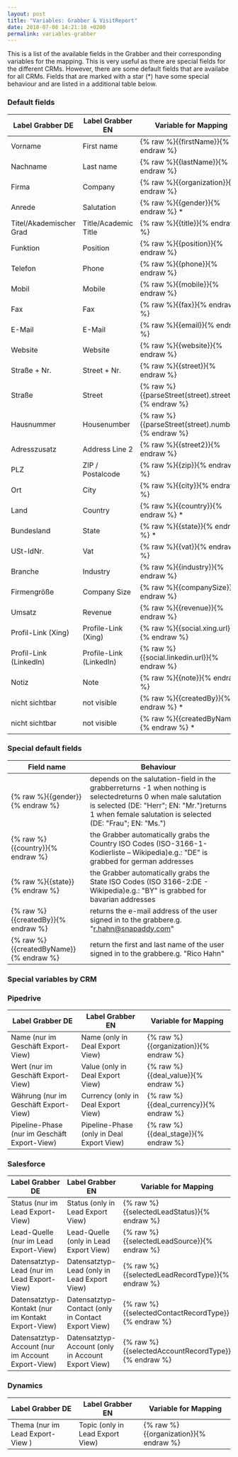 ```yaml
---
layout: post
title: "Variables: Grabber & VisitReport"
date: 2018-07-08 14:21:18 +0200
permalink: variables-grabber
---
```

This is a list of the available fields in the Grabber and their corresponding variables for the mapping. This is very useful as there are special fields for the different CRMs. However, there are some default fields that are availabe for all CRMs. Fields that are marked with a star (*) have some special behaviour and are listed in a additional table below.

### Default fields


| Label Grabber DE       	| Label Grabber EN        	| Variable for Mapping    	|
|------------------------	|-------------------------	|-------------------------	|
| Vorname                	| First name              	| {% raw %}{{firstName}}{% endraw %}         	  |
| Nachname               	| Last name               	| {% raw %}{{lastName}}{% endraw %}            	|
| Firma               	  | Company             	    | {% raw %}{{organization}}{% endraw %}         |
| Anrede                 	| Salutation              	| {% raw %}{{gender}}{% endraw %} *            	|
| Titel/Akademischer Grad	| Title/Academic Title     	| {% raw %}{{title}}{% endraw %}               	|
| Funktion               	| Position                	| {% raw %}{{position}}{% endraw %}            	|
| Telefon                	| Phone                   	| {% raw %}{{phone}}{% endraw %}               	|
| Mobil                  	| Mobile                  	| {% raw %}{{mobile}}{% endraw %}              	|
| Fax                    	| Fax                     	| {% raw %}{{fax}}{% endraw %}                 	|
| E-Mail                 	| E-Mail                  	| {% raw %}{{email}}{% endraw %}               	|
| Website                	| Website                 	| {% raw %}{{website}}{% endraw %}             	|
| Straße + Nr.           	| Street + Nr.             	| {% raw %}{{street}}{% endraw %}              	|
| Straße                 	| Street                  	| {% raw %}{{parseStreet(street).street}}{% endraw %}              	|
| Hausnummer             	| Housenumber               | {% raw %}{{parseStreet(street).number}}{% endraw %}              	|
| Adresszusatz           	| Address Line 2          	| {% raw %}{{street2}}{% endraw %}             	|
| PLZ                    	| ZIP / Postalcode        	| {% raw %}{{zip}}{% endraw %}                 	|
| Ort                    	| City                    	| {% raw %}{{city}}{% endraw %}                	|
| Land                   	| Country                 	| {% raw %}{{country}}{% endraw %} *           	|
| Bundesland             	| State                   	| {% raw %}{{state}}{% endraw %} *             	|
| USt-IdNr.              	| Vat                     	| {% raw %}{{vat}}{% endraw %}                 	|
| Branche                	| Industry                	| {% raw %}{{industry}}{% endraw %}            	|
| Firmengröße            	| Company Size            	| {% raw %}{{companySize}}{% endraw %}         	|
| Umsatz                 	| Revenue                 	| {% raw %}{{revenue}}{% endraw %}             	|
| Profil-Link (Xing)     	| Profile-Link (Xing)     	| {% raw %}{{social.xing.url}}{% endraw %}     	|
| Profil-Link (LinkedIn) 	| Profile-Link (LinkedIn) 	| {% raw %}{{social.linkedin.url}}{% endraw %} 	|
| Notiz                  	| Note                    	| {% raw %}{{note}}{% endraw %}                	|
| nicht sichtbar         	| not visible             	| {% raw %}{{createdBy}}{% endraw %} *         	|
| nicht sichtbar         	| not visible             	| {% raw %}{{createdByName}}{% endraw %} *     	|

### Special default fields

| Field name        	| Behaviour                                 																															  	|
|-------------------|-------------------------------------------------------------------------------																								|
| {% raw %}{{gender}}{% endraw %}        	| depends on the salutation-field in the grabberreturns -1 when nothing is selectedreturns 0 when male salutation is selected (DE: "Herr"; EN: "Mr.")returns 1 when female salutation is selected (DE: "Frau"; EN: "Ms.") 	|
| {% raw %}{{country}}{% endraw %}       	| the Grabber automatically grabs the Country ISO Codes (ISO-3166-1-Kodierliste – Wikipedia)e.g.: "DE" is grabbed for german addresses                 	|
| {% raw %}{{state}}{% endraw %}         	| the Grabber automatically grabs the State ISO Codes (ISO 3166-2:DE - Wikipedia)e.g.: "BY" is grabbed for bavarian addresses                           |
| {% raw %}{{createdBy}}{% endraw %}     	| returns the e-mail address of the user signed in to the grabbere.g. "r.hahn@snapaddy.com"                                                          	|
| {% raw %}{{createdByName}}{% endraw %} 	| return the first and last name of the user signed in to the grabbere.g. "Rico Hahn"                                                                   |

### Special variables by CRM

### Pipedrive

| Label Grabber DE                             | Label Grabber EN                          | Variable for Mapping |
|----------------------------------------------|-------------------------------------------|----------------------|
| Name (nur im Geschäft Export-View)           | Name (only in Deal Export View)           | {% raw %}{{organization}}{% endraw %}     |
| Wert (nur im Geschäft Export-View)           | Value (only in Deal Export View)          | {% raw %}{{deal_value}}{% endraw %}       |
| Währung (nur im Geschäft Export-View)        | Currency (only in Deal Export View)       | {% raw %}{{deal_currency}}{% endraw %}    |
| Pipeline-Phase (nur im Geschäft Export-View) | Pipeline-Phase (only in Deal Export View) | {% raw %}{{deal_stage}}{% endraw %}       |

### Salesforce

| Label Grabber DE                                  | Label Grabber EN                                   | Variable for Mapping          |
|---------------------------------------------------|----------------------------------------------------|-------------------------------|
| Status (nur im Lead Export-View)                  | Status (only in Lead Export View)                  | {% raw %}{{selectedLeadStatus}}{% endraw %}        |
| Lead-Quelle (nur im Lead Export-View)             | Lead-Quelle (only in Lead Export View)             | {% raw %}{{selectedLeadSource}}{% endraw %}        |
| Datensatztyp-Lead (nur im Lead Export-View)       | Datensatztyp-Lead (only in Lead Export View)       | {% raw %}{{selectedLeadRecordType}}{% endraw %}    |
| Datensatztyp-Kontakt (nur im Kontakt Export-View) | Datensatztyp-Contact (only in Contact Export View) | {% raw %}{{selectedContactRecordType}}{% endraw %} |
| Datensatztyp-Account (nur im Account Export-View) | Datensatztyp-Account (only in Account Export View) | {% raw %}{{selectedAccountRecordType}}{% endraw %} |

### Dynamics

| Label Grabber DE                 | Label Grabber EN                 | Variable for Mapping     |
|----------------------------------|----------------------------------|--------------------------|
| Thema (nur im Lead Export-View ) | Topic (only in Lead Export View) | {% raw %}{{organization}}{% endraw %}         |
